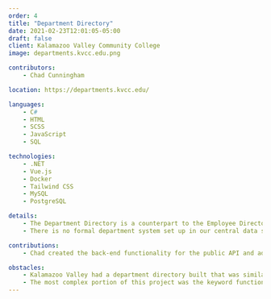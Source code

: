 ```yaml
---
order: 4
title: "Department Directory"
date: 2021-02-23T12:01:05-05:00
draft: false
client: Kalamazoo Valley Community College
image: departments.kvcc.edu.png

contributors:
    - Chad Cunningham

location: https://departments.kvcc.edu/

languages:
    - C#
    - HTML
    - SCSS
    - JavaScript
    - SQL

technologies:
    - .NET
    - Vue.js
    - Docker
    - Tailwind CSS
    - MySQL
    - PostgreSQL

details:
    - The Department Directory is a counterpart to the Employee Directory to assist users with finding the right person or group at Kalamazoo Valley.
    - There is no formal department system set up in our central data source, so this application has an administrative interface for users to manage the data within.

contributions:
    - Chad created the back-end functionality for the public API and administration API with .NET. I made the front-end with Vue.js, and the component system for front-end functionality in this project.

obstacles:
    - Kalamazoo Valley had a department directory built that was similar in functionality to what we created, but it was made in the early 2000s.
    - The most complex portion of this project was the keyword functionality. How keywords work was more complicated than I thought it would be, especially from a perspective where you want to avoid database redundancy.
---
```


